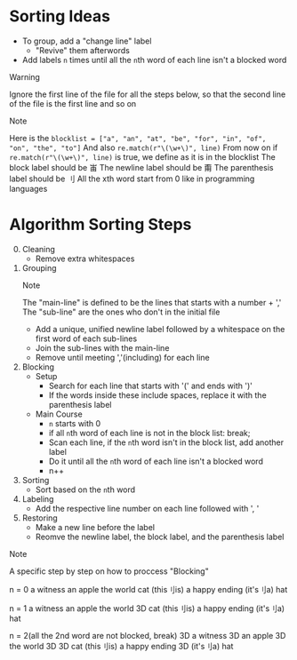 # Sorting Ideas
* To group, add a "change line" label
	- "Revive" them afterwords
* Add labels `n` times until all the `n`th word of each line isn't a blocked word

> [!WARNING]
> Ignore the first line of the file for all the steps below, so that the second line of the file is
> the first line and so on

> [!NOTE]
> Here is the `blocklist = ["a", "an", "at", "be", "for", "in", "of", "on", "the", "to"]`
> And also `re.match(r"\(\w+\)", line)`
> From now on if `re.match(r"\(\w+\)", line)` is true, we define as it is in the blocklist
> The block label should be 峀
> The newline label should be 甭
> The parenthesis label should be 刂
> All the xth word start from 0 like in programming languages

# Algorithm Sorting Steps
0. Cleaning
	* Remove extra whitespaces
1. Grouping
	> [!NOTE]
	> The "main-line" is defined to be the lines that starts with a number + ','
	> The "sub-line" are the ones who don't in the initial file
	* Add a unique, unified newline label followed by a whitespace on the first word of each sub-lines
	* Join the sub-lines with the main-line
	* Remove until meeting ','(including) for each line
2. Blocking
	- Setup
		* Search for each line that starts with '(' and ends with ')'
		* If the words inside these include spaces, replace it with the parenthesis label
	- Main Course
		* `n` starts with 0
		* if all `n`th word of each line is not in the block list: break;
		* Scan each line, if the `n`th word isn't in the block list, add another label
		* Do it until all the `n`th word of each line isn't a blocked word
		* n++
3. Sorting
	* Sort based on the `n`th word
4. Labeling
	* Add the respective line number on each line followed with ', '
5. Restoring
	* Make a new line before the label
	* Reomve the newline label, the block label, and the parenthesis label

> [!NOTE]
> A specific step by step on how to proccess "Blocking"

n = 0
a witness
an apple
the world
cat
(this刂is) a happy ending
(it's刂a) hat

n = 1
a witness
an apple
the world
3D cat
(this刂is) a happy ending
(it's刂a) hat

n = 2(all the 2nd word are not blocked, break)
3D a witness
3D an apple
3D the world
3D 3D cat
(this刂is) a happy ending
3D (it's刂a) hat

